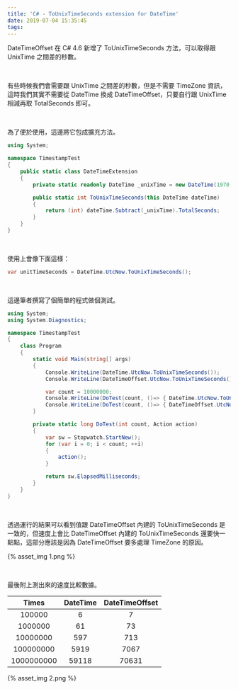 ```yaml
---
title: 'C# - ToUnixTimeSeconds extension for DateTime'
date: 2019-07-04 15:35:45
tags:
---
```


DateTimeOffset 在 C# 4.6 新增了 ToUnixTimeSeconds 方法，可以取得跟 UnixTime 之間差的秒數。  

<!-- More -->

<br/>


有些時候我們會需要跟 UnixTime 之間差的秒數，但是不需要 TimeZone 資訊，這時我們其實不需要從 DateTime 換成 DateTimeOffset，只要自行跟 UnixTime 相減再取 TotalSeconds 即可。  

<br/>


為了便於使用，這邊將它包成擴充方法。  

```C#
using System;

namespace TimestampTest
{
    public static class DateTimeExtension
    {
        private static readonly DateTime _unixTime = new DateTime(1970, 1, 1, 0, 0, 0, DateTimeKind.Utc);

        public static int ToUnixTimeSeconds(this DateTime dateTime)
        {
            return (int) dateTime.Subtract(_unixTime).TotalSeconds;
        }
    }
}
```

<br/>


使用上會像下面這樣：  

```C#
var unitTimeSeconds = DateTime.UtcNow.ToUnixTimeSeconds();
```

<br/>


這邊筆者撰寫了個簡單的程式做個測試。  

```C#
using System;
using System.Diagnostics;

namespace TimestampTest
{
    class Program
    {
        static void Main(string[] args)
        {
            Console.WriteLine(DateTime.UtcNow.ToUnixTimeSeconds());
            Console.WriteLine(DateTimeOffset.UtcNow.ToUnixTimeSeconds());

            var count = 10000000;
            Console.WriteLine(DoTest(count, ()=> { DateTime.UtcNow.ToUnixTimeSeconds(); }));
            Console.WriteLine(DoTest(count, ()=> { DateTimeOffset.UtcNow.ToUnixTimeSeconds(); }));
        }

        private static long DoTest(int count, Action action)
        {
            var sw = Stopwatch.StartNew();
            for (var i = 0; i < count; ++i)
            {
                action();
            }

            return sw.ElapsedMilliseconds;
        }
    }
}

```

</br>


透過運行的結果可以看到值跟 DateTimeOffset 內建的 ToUnixTimeSeconds 是一致的，但速度上會比 DateTimeOffset 內建的 ToUnixTimeSeconds 還要快一點點，這部分應該是因為 DateTimeOffset 要多處理 TimeZone 的原因。  

{% asset_img 1.png %}

</br>


最後附上測出來的速度比較數據。  

| Times      | DateTime | DateTimeOffset |
|:----------:|:--------:|:--------------:|
| 100000     | 6        | 7              |
| 1000000    | 61       | 73             |
| 10000000   | 597      | 713            |
| 100000000  | 5919     | 7067           |
| 1000000000 | 59118    | 70631          |

{% asset_img 2.png %}
